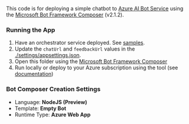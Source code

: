 This code is for deploying a simple chatbot to [Azure AI Bot Service](https://azure.microsoft.com/en-us/products/ai-services/ai-bot-service) using the [Microsoft Bot Framework Composer](https://learn.microsoft.com/en-us/composer/introduction?tabs=v2x) (v2.1.2).

### Running the App
1. Have an orchestrator service deployed. See [samples](/LangChain/).
2. Update the `chatUrl` and `feedbackUrl` values in the [./settings/appsettings.json](./settings/appsettings.json).
3. Open this folder using the [Microsoft Bot Framework Composer](https://learn.microsoft.com/en-us/composer/introduction?tabs=v2x)
4. Run locally or deploy to your Azure subscription using the tool (see [documentation](https://learn.microsoft.com/en-us/composer/))

### Bot Composer Creation Settings
- Language: **NodeJS (Preview)**
- Template: **Empty Bot**
- Runtime Type: **Azure Web App**